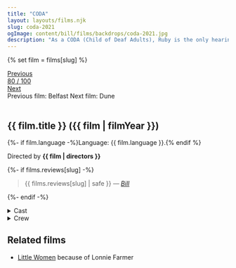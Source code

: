 ```yaml
---
title: "CODA"
layout: layouts/films.njk
slug: coda-2021
ogImage: content/bill/films/backdrops/coda-2021.jpg
description: "As a CODA (Child of Deaf Adults), Ruby is the only hearing person in her deaf family. When the family's fishing business is threatened, Ruby finds herself torn between pursuing her love of music and her fear of abandoning her parents."
---
```


{% set film = films[slug] %}

<nav class="films">
  <div class="prev">
    <a href="../belfast-2021"><i class="fa-solid fa-chevron-left fa-xs"></i> Previous</a>
  </div>
  <div>
    <a class="simple" href="../">80 / 100</a>
  </div>
  <div class="next">
    <a href="../dune-2021">Next <i class="fa-solid fa-chevron-right fa-xs"></i></a>
  </div>
  <div class="hint">
    <span class="prev-hint">
      <span class="sr-only">Previous film:</span>
      Belfast
    </span>
    <span class="next-hint">
      <span class="sr-only">Next film:</span>
      Dune
    </span>
  </div>
</nav>

<article class="film slug-coda-2021">
  <div class="backdrop-and-poster">
    <img class="poster" src="../films/posters/{{ slug }}.jpg" alt="">
    <img class="backdrop" src="../films/backdrops/{{ slug }}.jpg" alt="">
  </div>

  <h1>{{ film.title }} ({{ film | filmYear }})</h1>

  <p>
    {%- if film.language -%}Language: {{ film.language }}.{% endif %}
    
  </p>

  <p class="director">
    Directed by <strong>{{ film | directors }}</strong>
  </p>

  {%- if films.reviews[slug] -%}
    <blockquote> 
      {{ films.reviews[slug] | safe }} <em>—&nbsp;<a href="/bill">Bill</a></em>
    </blockquote> 
  {%- endif -%}

  <section class="film-detail">
    <div>
      <details>
        <summary>
          <i class="fa-solid fa-masks-theater"></i>
          Cast
        </summary>
        <ul>
          {%- for cast in film.credits.cast -%}
            <li>
              {{ cast.name }} as <em>{{ cast.character }}</em>
            </li>
          {%- endfor -%}
        </ul>
      </details>
      <details>
        <summary>
          <i class="fa-solid fa-clapperboard"></i>
          Crew
        </summary>
        <ul>
          {%- for crew in film.credits.crew -%}
            <li>
              {{ crew.name }} &mdash; <em>{{ crew.job }}</em>
            </li>
          {%- endfor -%}
        </ul>
      </details>
    </div>
  </section>

  <section class="related-films">
  <h2>Related films</h2>
  <ul>
    <li><a href="../little-women-2019">Little Women</a> because of Lonnie Farmer</li>
  </ul>
</section>

</article>

